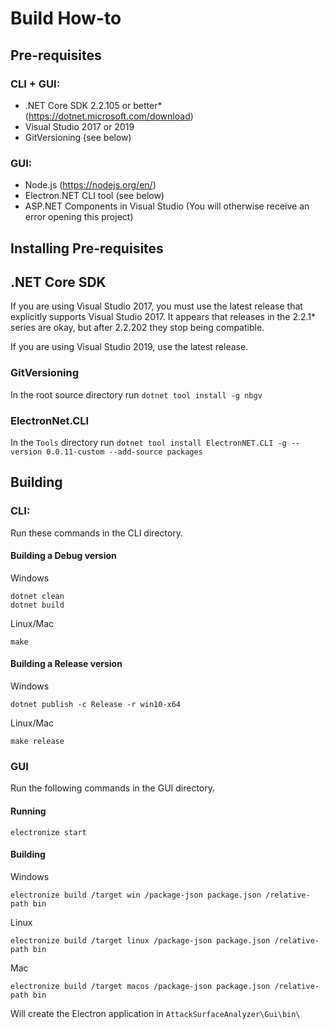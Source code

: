 # Build How-to

## Pre-requisites

### CLI + GUI:
- .NET Core SDK 2.2.105 or better* (https://dotnet.microsoft.com/download)
- Visual Studio 2017 or 2019
- GitVersioning (see below)

### GUI: 
- Node.js (https://nodejs.org/en/)
- Electron.NET CLI tool (see below)
- ASP.NET Components in Visual Studio (You will otherwise receive an error opening this project)

## Installing Pre-requisites

## .NET Core SDK

If you are using Visual Studio 2017, you must use the latest release that explicitly supports Visual Studio 2017.  It appears that releases in the 2.2.1* series are okay, but after 2.2.202 they stop being compatible.

If you are using Visual Studio 2019, use the latest release.

### GitVersioning
In the root source directory run ```dotnet tool install -g nbgv```

### ElectronNet.CLI
In the `Tools` directory run ```dotnet tool install ElectronNET.CLI -g --version 0.0.11-custom --add-source packages```

## Building

### CLI:
Run these commands in the CLI directory.

#### Building a Debug version

Windows
```
dotnet clean
dotnet build
```

Linux/Mac
```
make
```

#### Building a Release version

Windows
```
dotnet publish -c Release -r win10-x64
```

Linux/Mac
```
make release
```

### GUI

Run the following commands in the GUI directory.

#### Running

```
electronize start
```

#### Building

Windows
```
electronize build /target win /package-json package.json /relative-path bin
```

Linux
```
electronize build /target linux /package-json package.json /relative-path bin
```

Mac
```
electronize build /target macos /package-json package.json /relative-path bin
```

Will create the Electron application in ```AttackSurfaceAnalyzer\Gui\bin\```

